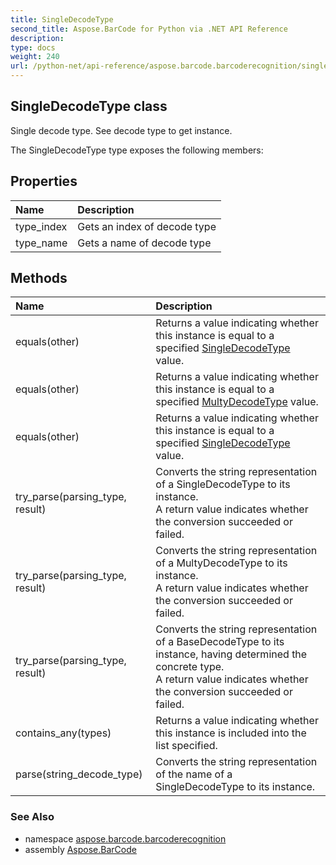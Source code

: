 ```yaml
---
title: SingleDecodeType
second_title: Aspose.BarCode for Python via .NET API Reference
description: 
type: docs
weight: 240
url: /python-net/api-reference/aspose.barcode.barcoderecognition/singledecodetype/
---
```


## SingleDecodeType class

Single decode type. See decode type to get instance.

The SingleDecodeType type exposes the following members:
## Properties
| Name | Description |
| :- | :- |
|type_index|Gets an index of decode type|
|type_name|Gets a name of decode type|
## Methods
| Name | Description |
| :- | :- |
|equals(other)|Returns a value indicating whether this instance is equal to a specified [SingleDecodeType](/barcode/python-net/api-reference/aspose.barcode.barcoderecognition/singledecodetype/) value.|
|equals(other)|Returns a value indicating whether this instance is equal to a specified [MultyDecodeType](/barcode/python-net/api-reference/aspose.barcode.barcoderecognition/multydecodetype/) value.|
|equals(other)|Returns a value indicating whether this instance is equal to a specified [SingleDecodeType](/barcode/python-net/api-reference/aspose.barcode.barcoderecognition/singledecodetype/) value.|
|try_parse(parsing_type, result)|Converts the string representation of a SingleDecodeType to its instance.<br/>            A return value indicates whether the conversion succeeded or failed.|
|try_parse(parsing_type, result)|Converts the string representation of a MultyDecodeType to its instance.<br/>            A return value indicates whether the conversion succeeded or failed.|
|try_parse(parsing_type, result)|Converts the string representation of a BaseDecodeType to its instance, having determined the concrete type.<br/>            A return value indicates whether the conversion succeeded or failed.|
|contains_any(types)|Returns a value indicating whether this instance is included into the list specified.|
|parse(string_decode_type)|Converts the string representation of the name of a SingleDecodeType to its instance.|

### See Also

* namespace [aspose.barcode.barcoderecognition](/barcode/python-net/api-reference/aspose.barcode.barcoderecognition/)
* assembly [Aspose.BarCode](/barcode/python-net/api-reference/)

